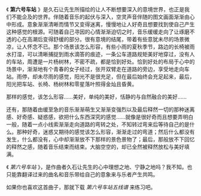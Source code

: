 

《 **第六号车站**
》是久石让先生所描绘的让人不断想要深入的意境世界，也正是我们不能企及的世界。伴随着音乐的起伏与深入，空灵声音伴随的图文画面渐渐由心中形成。意象渐渐清晰而情节又变得迷离，慢慢地让人好奇且想要找到使自己产生这种感觉的根源。可随着自己寻因的心情渐渐迫切之时，音乐缓缓走向了让琢磨不透的心在高潮后变得舒缓的部分。很有意境的结尾，带着有些意犹未尽的场景微凉，让人怀念不已。那个场景该怎么形容，有些小雨的夏秋季节，路边的长椅被雨水打湿，可以清晰捕捉到雨水滴答的痕迹，一条公车道路规矩美好地穿过，没有人的车站，周遭是一片杨树林，不密不疏，都是恰到好处。恰到好处的布局于心中的场景中，渐渐地有个青春的女子经过，张开双臂走在道路的旁边，享受地走向车站。雨停，却未尽雨的感觉，阳光不是很充足，但在最后始终会充足起来，最后，阳光把车站、长椅、杨树林和零星落叶照得金灿且昏黄。

那样的感觉，该怎么形容……美好，单纯的美好，恬静的与自然融合的美好……

还有，那随着由缓至急的音乐渐渐萌生又渐渐变强烈以及最后释然一切的那种迷离感、好奇感、疑惑感，欲把什么东西深究的感觉……就像是很好奇而且想要弄明白一般，随着一点小线索渐渐走向道路的弯转之处，不知转过弯来后等待自己的是什么。那种好奇，迷惑又期待的感觉该怎么形容，渐渐走过的弯道；然后什么都没有发生，什么都没有，心中却渐渐放不下那样的景色景物了；最后，那般放不下回忆的释然之感，随着音乐结束而结束。大脑空空的，却已全然被释然放松与美好填满。

《 _第六号车站_ 》，是作曲者久石让先生的心中理想之地、宁静之地吗？我不知。也只能靠翻译过来的曲名和音乐带给自己的意象来与乐者产生共鸣。

如果你也喜欢这首曲子，那就下载 _第六号车站五线谱_ 来练习吧。

